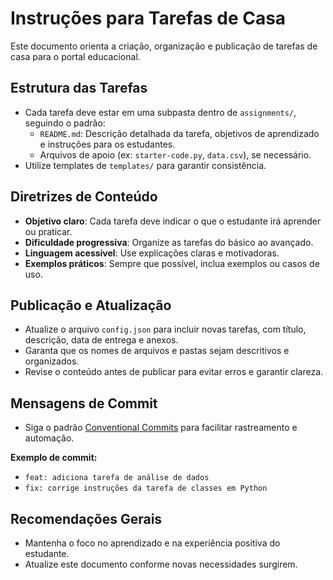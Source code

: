 # Instruções para Tarefas de Casa

Este documento orienta a criação, organização e publicação de tarefas de casa para o portal educacional.

## Estrutura das Tarefas

- Cada tarefa deve estar em uma subpasta dentro de `assignments/`, seguindo o padrão:
  - `README.md`: Descrição detalhada da tarefa, objetivos de aprendizado e instruções para os estudantes.
  - Arquivos de apoio (ex: `starter-code.py`, `data.csv`), se necessário.
- Utilize templates de `templates/` para garantir consistência.

## Diretrizes de Conteúdo

- **Objetivo claro**: Cada tarefa deve indicar o que o estudante irá aprender ou praticar.
- **Dificuldade progressiva**: Organize as tarefas do básico ao avançado.
- **Linguagem acessível**: Use explicações claras e motivadoras.
- **Exemplos práticos**: Sempre que possível, inclua exemplos ou casos de uso.

## Publicação e Atualização

- Atualize o arquivo `config.json` para incluir novas tarefas, com título, descrição, data de entrega e anexos.
- Garanta que os nomes de arquivos e pastas sejam descritivos e organizados.
- Revise o conteúdo antes de publicar para evitar erros e garantir clareza.

## Mensagens de Commit

- Siga o padrão [Conventional Commits](https://www.conventionalcommits.org/pt/v1.0.0/) para facilitar rastreamento e automação.

**Exemplo de commit:**
- `feat: adiciona tarefa de análise de dados`
- `fix: corrige instruções da tarefa de classes em Python`

## Recomendações Gerais

- Mantenha o foco no aprendizado e na experiência positiva do estudante.
- Atualize este documento conforme novas necessidades surgirem.
